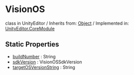 # VisionOS
class in UnityEditor
 / Inherits from: <a href="https://docs.unity3d.com/6000.0/Documentation/ScriptReference/Object.html">Object</a> / Implemented in: <a href="https://docs.unity3d.com/6000.0/Documentation/ScriptReference/UnityEditor.CoreModule.html">UnityEditor.CoreModule</a>
## Static Properties
- <a href="https://docs.unity3d.com/6000.0/Documentation/ScriptReference/VisionOS-buildNumber.html">buildNumber</a> : String
- <a href="https://docs.unity3d.com/6000.0/Documentation/ScriptReference/VisionOS-sdkVersion.html">sdkVersion</a> : VisionOSSdkVersion
- <a href="https://docs.unity3d.com/6000.0/Documentation/ScriptReference/VisionOS-targetOSVersionString.html">targetOSVersionString</a> : String
